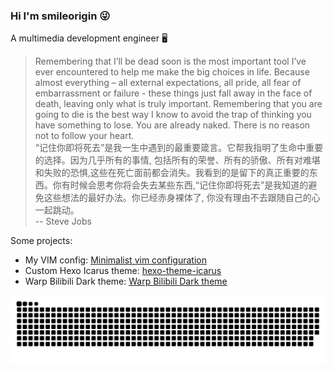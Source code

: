 ### Hi I'm smileorigin 😜

A multimedia development engineer 🖥️

> Remembering that I’ll be dead soon is the most important tool I’ve ever encountered to help me make the big choices in life. Because almost everything – all external expectations, all pride, all fear of embarrassment or failure - these things just fall away in the face of death, leaving only what is truly important. Remembering that you are going to die is the best way I know to avoid the trap of thinking you have something to lose. You are already naked. There is no reason not to follow your heart.  
> “记住你即将死去”是我一生中遇到的最重要箴言。它帮我指明了生命中重要的选择。因为几乎所有的事情, 包括所有的荣誉、所有的骄傲、所有对难堪和失败的恐惧,这些在死亡面前都会消失。我看到的是留下的真正重要的东西。你有时候会思考你将会失去某些东西,“记住你即将死去”是我知道的避免这些想法的最好办法。你已经赤身裸体了, 你没有理由不去跟随自己的心一起跳动。  
> -- Steve Jobs

Some projects:

- My VIM config: [Minimalist vim configuration](https://github.com/smileorigin/vimrc)
- Custom Hexo Icarus theme: [hexo-theme-icarus](https://github.com/smileorigin/hexo-theme-icarus)
- Warp Bilibili Dark theme: [Warp Bilibili Dark theme](https://github.com/warpdotdev/themes/blob/main/standard/bilibili_dark.yaml)

![](https://raw.githubusercontent.com/smileorigin/smileorigin/output/github-contribution-grid-snake.svg)
